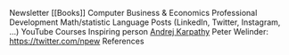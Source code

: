 Newsletter
[[Books]] 
	Computer
	Business & Economics
	Professional Development
	Math/statistic
	Language
Posts (LinkedIn, Twitter, Instagram, ...)
YouTube
Courses 
Inspiring person
	[Andrej Karpathy](https://www.youtube.com/@AndrejKarpathy) 
	Peter Welinder: https://twitter.com/npew 
References